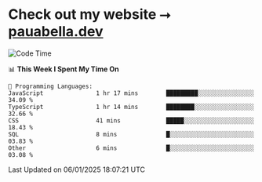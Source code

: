 # Check out my website ⭢ [pauabella.dev](https://pauabella.dev)

<!--START_SECTION:waka-->
![Code Time](http://img.shields.io/badge/Code%20Time-3%2C998%20hrs%2032%20mins-blue)

📊 **This Week I Spent My Time On** 

```text
💬 Programming Languages: 
JavaScript               1 hr 17 mins        █████████░░░░░░░░░░░░░░░░   34.09 % 
TypeScript               1 hr 14 mins        ████████░░░░░░░░░░░░░░░░░   32.66 % 
CSS                      41 mins             █████░░░░░░░░░░░░░░░░░░░░   18.43 % 
SQL                      8 mins              █░░░░░░░░░░░░░░░░░░░░░░░░   03.83 % 
Other                    6 mins              █░░░░░░░░░░░░░░░░░░░░░░░░   03.08 % 
```


 Last Updated on 06/01/2025 18:07:21 UTC
<!--END_SECTION:waka-->
